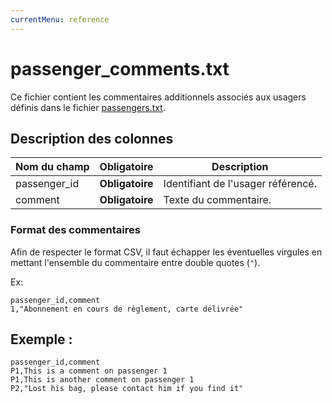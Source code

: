 ```yaml
---
currentMenu: reference
---
```


# passenger_comments.txt

Ce fichier contient les commentaires additionnels associés aux usagers définis dans le fichier [passengers.txt](passengers.txt.html).

## Description des colonnes

| Nom du champ      |  Obligatoire    |  Description |
|-----------------|:------------:|----------|
| passenger_id    | **Obligatoire** | Identifiant de l'usager référencé. |
| comment         | **Obligatoire** | Texte du commentaire. |

### Format des commentaires 

Afin de respecter le format CSV, il faut échapper les éventuelles virgules en mettant l'ensemble du commentaire entre double quotes (`"`).

Ex: 
```
passenger_id,comment
1,"Abonnement en cours de règlement, carte délivrée"
```

## Exemple : 

```
passenger_id,comment
P1,This is a comment on passenger 1
P1,This is another comment on passenger 1
P2,"Lost his bag, please contact him if you find it"
```
